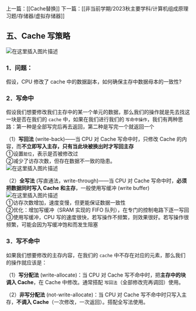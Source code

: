 上一篇：[[Cache替换]]
下一篇：[[非当前学期/2023秋主要学科/计算机组成原理习题/存储器/虚拟存储器]]

## 五、Cache 写策略

![在这里插入图片描述](https://img-blog.csdnimg.cn/9438fb6cf7794227a7230ded420f7dc3.png?x-oss-process=image/watermark,type_d3F5LXplbmhlaQ,shadow_50,text_Q1NETiBA5p-g5qqs6Iy2QA==,size_20,color_FFFFFF,t_70,g_se,x_16)

### 1．问题：
假设，CPU 修改了 cache 中的数据副本，如何确保主存中数据母本的一致性?

### 2．写命中
假设我们想要修改我们主存中的某一个单元的数据，那么我们的操作就是先去找这一块是否在我们的 `cache` 中，如果在我们进行我们的 ``写命中操作``，我们有两种思路：第一种是全部写完后再去返回，第二种是写完一个就返回一个

（1）**写回法** (write-back)——当 CPU 对 Cache 写命中时，只修改 Cache 的内容，而**不立即写入主存，只有当此块被换出时才写回主存**  
①设置`脏位`，表示是否被修改过  
②减少了访存次数，但存在数据不一致的隐患。  
![在这里插入图片描述](https://img-blog.csdnimg.cn/6138ca4b3105483081352e69203cfdd4.png?x-oss-process=image/watermark,type_d3F5LXplbmhlaQ,shadow_50,text_Q1NETiBA5p-g5qqs6Iy2QA==,size_20,color_FFFFFF,t_70,g_se,x_16)  


（2）**全写法** (写直通法，write-through)——当 CPU 对 Cache 写命中时，**必须把数据同时写入 Cache 和主存**，一般使用写缓冲 (write buffer)  
![在这里插入图片描述](https://img-blog.csdnimg.cn/578547f6dc314b10bff8cfae2c1e1fb9.png?x-oss-process=image/watermark,type_d3F5LXplbmhlaQ,shadow_50,text_Q1NETiBA5p-g5qqs6Iy2QA==,size_20,color_FFFFFF,t_70,g_se,x_16)  
①访存次数增加，速度变慢，但更能保证数据一致性  
②优化：增加写缓冲（SRAM 实现的 FIFO 队列），在专门的控制电路下逐一写回  
③使用写缓冲，CPU 写的速度很快，若写操作不频繁，则效果很好。若写操作很频繁，可能会因为写缓冲饱和而发生阻塞

### 3．写不命中
如果我们想要修改的主存内容，在我们的 `cache` 中不存在对应的元素，那么我们的操作就应该是：

（1）**写分配法** (write-allocate)：当 CPU 对 Cache 写不命中时，把**主存中的块调入 Cache**，在 Cache 中修改。通常搭配 ``写回法``（全部修改完再调回）使用。  

（2）**非写分配法** (not-write-allocate)：当 CPU 对 Cache 写不命中时只写入主存，**不调入 Cache**（一次修改，一次返回）。搭配全写法使用。

